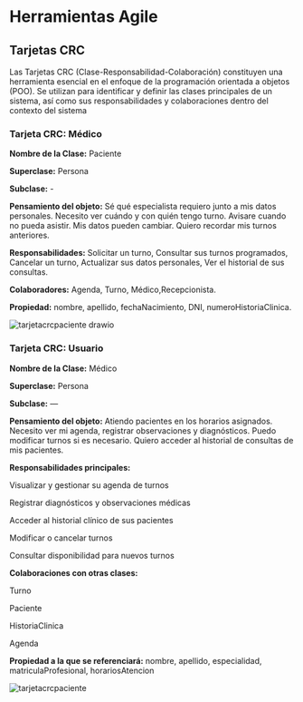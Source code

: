# Herramientas Agile

## Tarjetas CRC
Las Tarjetas CRC (Clase-Responsabilidad-Colaboración) constituyen una
herramienta esencial en el enfoque de la programación orientada a objetos (POO). Se
utilizan para identificar y definir las clases principales de un sistema, así como sus
responsabilidades y colaboraciones dentro del contexto del sistema

### Tarjeta CRC: Médico

**Nombre de la Clase:** Paciente

**Superclase:** Persona

**Subclase:** -

**Pensamiento del objeto:** Sé qué especialista requiero junto a mis datos personales. Necesito ver cuándo y con quién tengo turno. Avisare cuando no pueda asistir. Mis datos pueden cambiar.
Quiero recordar mis turnos anteriores.

**Responsabilidades:** Solicitar un turno, Consultar sus turnos programados, Cancelar un turno, Actualizar sus datos personales, Ver el historial de sus consultas.

**Colaboradores:** Agenda, Turno, Médico,Recepcionista.

**Propiedad:** nombre, apellido, fechaNacimiento, DNI, numeroHistoriaClinica.

![tarjetacrcpaciente drawio](https://github.com/user-attachments/assets/061342c7-b22c-4980-93f9-23fda2a965c7)


### Tarjeta CRC: Usuario

**Nombre de la Clase:** Médico

**Superclase:** Persona

**Subclase:** —

**Pensamiento del objeto:** Atiendo pacientes en los horarios asignados. Necesito ver mi agenda, registrar observaciones y diagnósticos. Puedo modificar turnos si es necesario. Quiero acceder al historial de consultas de mis pacientes.

**Responsabilidades principales:**

Visualizar y gestionar su agenda de turnos

Registrar diagnósticos y observaciones médicas

Acceder al historial clínico de sus pacientes

Modificar o cancelar turnos 

Consultar disponibilidad para nuevos turnos

**Colaboraciones con otras clases:**

Turno

Paciente

HistoriaClinica

Agenda

**Propiedad a la que se referenciará:**
nombre, apellido, especialidad, matriculaProfesional, horariosAtencion

![tarjetacrcpaciente](https://github.com/user-attachments/assets/572455f4-6e30-4498-be79-5467380a5980)

